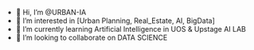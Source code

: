 - 👋 Hi, I’m @URBAN-IA
- 👀 I’m interested in [Urban Planning, Real_Estate, AI, BigData]
- 🌱 I’m currently learning Artificial Intelligence in UOS & Upstage AI LAB
- 💞️ I’m looking to collaborate on DATA SCIENCE
<!---
URBAN-IA/URBAN-IA is a ✨ special ✨ repository because its `README.md` (this file) appears on your GitHub profile.
You can click the Preview link to take a look at your changes.
--->
